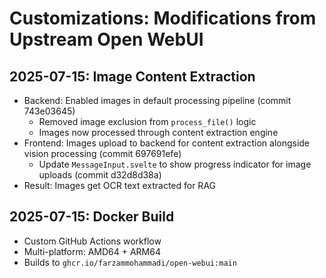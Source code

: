 # Customizations: Modifications from Upstream Open WebUI

## 2025-07-15: Image Content Extraction
- Backend: Enabled images in default processing pipeline (commit 743e03645)
  - Removed image exclusion from `process_file()` logic
  - Images now processed through content extraction engine
- Frontend: Images upload to backend for content extraction alongside vision processing (commit 697691efe)
  - Update `MessageInput.svelte` to show progress indicator for image uploads (commit d32d8d38a)
- Result: Images get OCR text extracted for RAG

## 2025-07-15: Docker Build
- Custom GitHub Actions workflow
- Multi-platform: AMD64 + ARM64
- Builds to `ghcr.io/farzammohammadi/open-webui:main`